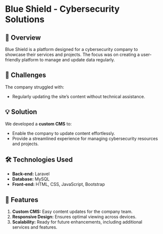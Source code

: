 # Blue Shield - Cybersecurity Solutions

## 📌 Overview
Blue Shield is a platform designed for a cybersecurity company to showcase their services and projects. The focus was on creating a user-friendly platform to manage and update data regularly.

## 🚀 Challenges
The company struggled with:
- Regularly updating the site’s content without technical assistance.

## 💡 Solution
We developed a **custom CMS** to:
- Enable the company to update content effortlessly.
- Provide a streamlined experience for managing cybersecurity resources and projects.

## 🛠️ Technologies Used
- **Back-end:** Laravel
- **Database:** MySQL
- **Front-end:** HTML, CSS, JavaScript, Bootstrap

## 🔑 Features
1. **Custom CMS:** Easy content updates for the company team.
2. **Responsive Design:** Ensures optimal viewing across devices.
3. **Scalability:** Ready for future enhancements, including additional services and features.
